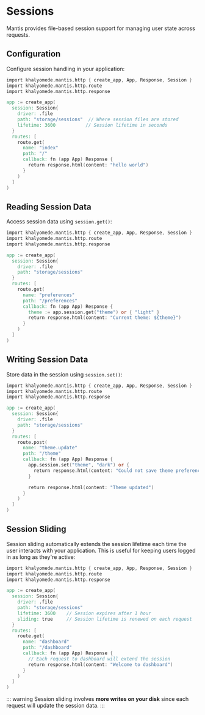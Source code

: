 # Sessions

Mantis provides file-based session support for managing user state across requests.

## Configuration

Configure session handling in your application:

```v
import khalyomede.mantis.http { create_app, App, Response, Session }
import khalyomede.mantis.http.route
import khalyomede.mantis.http.response

app := create_app(
  session: Session{
    driver: .file
    path: "storage/sessions"  // Where session files are stored
    lifetime: 3600           // Session lifetime in seconds
  }
  routes: [
    route.get(
      name: "index"
      path: "/"
      callback: fn (app App) Response {
        return response.html(content: "hello world")
      }
    )
  ]
)
```

## Reading Session Data

Access session data using `session.get()`:

```v
import khalyomede.mantis.http { create_app, App, Response, Session }
import khalyomede.mantis.http.route
import khalyomede.mantis.http.response

app := create_app(
  session: Session{
    driver: .file
    path: "storage/sessions"
  }
  routes: [
    route.get(
      name: "preferences"
      path: "/preferences"
      callback: fn (app App) Response {
        theme := app.session.get("theme") or { "light" }
        return response.html(content: "Current theme: ${theme}")
      }
    )
  ]
)
```

## Writing Session Data

Store data in the session using `session.set()`:

```v
import khalyomede.mantis.http { create_app, App, Response, Session }
import khalyomede.mantis.http.route
import khalyomede.mantis.http.response

app := create_app(
  session: Session{
    driver: .file
    path: "storage/sessions"
  }
  routes: [
    route.post(
      name: "theme.update"
      path: "/theme"
      callback: fn (app App) Response {
        app.session.set("theme", "dark") or {
          return response.html(content: "Could not save theme preference")
        }

        return response.html(content: "Theme updated")
      }
    )
  ]
)
```

## Session Sliding

Session sliding automatically extends the session lifetime each time the user interacts with your application. This is useful for keeping users logged in as long as they're active:

```v
import khalyomede.mantis.http { create_app, App, Response, Session }
import khalyomede.mantis.http.route
import khalyomede.mantis.http.response

app := create_app(
  session: Session{
    driver: .file
    path: "storage/sessions"
    lifetime: 3600    // Session expires after 1 hour
    sliding: true     // Session lifetime is renewed on each request
  }
  routes: [
    route.get(
      name: "dashboard"
      path: "/dashboard"
      callback: fn (app App) Response {
        // Each request to dashboard will extend the session
        return response.html(content: "Welcome to dashboard")
      }
    )
  ]
)
```


::: warning
Session sliding involves **more writes on your disk** since each request will update the session data.
:::
